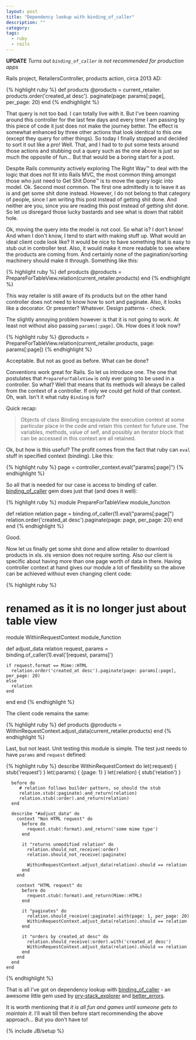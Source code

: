 ```yaml
---
layout: post
title: "Dependency lookup with binding_of_caller"
description: ""
category: 
tags:
  - ruby
  - rails
---
```


**UPDATE** _Turns out `binding_of_caller` is not recommended for production apps_

Rails project, RetailersController, products action, circa 2013 AD:

{% highlight ruby %}
def products
  @products = current_retailer.
    products.order('created_at desc').
    paginate(page: params[:page], per_page: 20)
end
{% endhighlight %}

That query is not too bad. I can totally live with it. But I've been roaming around this controller for the last few days and every time I am passing by this piece of code it just does not make the journey better. The effect is somewhat enhanced by three other actions that look identical to this one (except they query for other things). So today I finally stopped and decided to sort it out like a pro! Well. That, and I had to to put some tests around those actions and stubbing out a query such as the one above is just so much the opposite of fun... But that would be a boring start for a post.

Despite Rails community actively exploring The Right Way™ to deal with the logic that does not fit into Rails MVC, the most common thing amongst those who just need to Get Shit Done™ is to move the query logic into model. Ok. Second most common. The first one admittedly is to leave it as is and get some shit done instead. However, I do not belong to that category of people, since I am writing this post instead of getting shit done. And neither are you, since you are reading this post instead of getting shit done. So let us disregard those lucky bastards and see what is down that rabbit hole.

Ok, moving the query into the model is not cool. So what is? I don't know! And when I don't know, I tend to start with making stuff up. What would an ideal client code look like? It would be nice to have something that is easy to stub out in controller test. Also, it would make it more readable to see where the products are coming from. And certainly none of the pagination/sorting machinery should make it through. Something like this:

{% highlight ruby %}
def products
  @products = PrepareForTableView.relation(current_retailer.products)
end
{% endhighlight %}

This way retailer is still aware of its products but on the other hand controller does not need to know how to sort and paginate. Also, it looks like a decorator. Or presenter? Whatever. Design patterns - check.

The slightly annoying problem however is that it is not going to work. At least not without also passing `params[:page]`. Ok. How does it look now?

{% highlight ruby %}
@products = PrepareForTableView.relation(current_retailer.products, page: params[:page])
{% endhighlight %}

Acceptable. But not as good as before. What can be done?

Conventions work great for Rails. So let us introduce one. The one that postulates that `PrepareForTableView` is only ever going to be used in a controller. So what? Well that means that its methods will always be called from the context of a controller. If only we could get hold of that context. Oh, wait. Isn't it what ruby `Binding` is for?

Quick recap: 

> Objects of class Binding encapsulate the execution context at some
> particular place in the code and retain this context for future use.
> The variables, methods, value of self, and possibly an iterator block
> that can be accessed in this context are all retained.

Ok, but how is this useful? The profit comes from the fact that ruby can `eval` stuff in specified context (binding). Like this:

{% highlight ruby %}
page = controller_context.eval("params[:page]")
{% endhighlight %}

So all that is needed for our case is access to binding of caller. [binding_of_caller](https://github.com/banister/binding_of_caller) gem does just that (and does it well):

{% highlight ruby %}
module PrepareForTableView
  module_function

  def relation relation
    page = binding.of_caller(1).eval("params[:page]")
    relation.order('created_at desc').paginate(page: page, per_page: 20)
  end
end
{% endhighlight %}

Good.

Now let us finally get some shit done and allow retailer to download products in xls. xls version does not require sorting. Also our client is specific about having more than one page worth of data in there. Having controller context at hand gives our module a lot of flexibility so the above can be achieved without even changing client code:

{% highlight ruby %}
# renamed as it is no longer just about table view
module WithinRequestContext
  module_function

  def adjust_data relation
    request, params = binding.of_caller(1).eval('[request, params]')

    if request.format == Mime::HTML
      relation.order('created_at desc').paginate(page: params[:page], per_page: 20)
    else
      relation
    end
  end
end
{% endhighlight %}

The client code remains the same:

{% highlight ruby %}
def products
  @products = WithinRequestContext.adjust_data(current_retailer.products)
end
{% endhighlight %}

Last, but not least. Unit testing this module is simple. The test just needs to have `params` and `request` defined:

{% highlight ruby %}
    describe WithinRequestContext do
      let(:request) { stub('request') }
      let(:params) { {page: 1} }
      let(:relation) { stub('relation') }

      before do
         # relation follows builder pattern, so should the stub
         relation.stub(:paginate).and_return(relation)
         relation.stub(:order).and_return(relation)
      end

      describe "#adjust_data" do
        context "Non HTML request" do
          before do
            request.stub(:format).and_return('some mime type')
          end

          it "returns unmodified relation" do
            relation.should_not_receive(:order)
            relation.should_not_receive(:paginate)

            WithinRequestContext.adjust_data(relation).should == relation
          end
        end

        context "HTML request" do
          before do
            request.stub(:format).and_return(Mime::HTML)
          end

          it "paginates" do
            relation.should_receive(:paginate).with(page: 1, per_page: 20)
            WithinRequestContext.adjust_data(relation).should == relation
          end

          it "orders by created_at desc" do
            relation.should_receive(:order).with('created_at desc')
            WithinRequestContext.adjust_data(relation).should == relation
          end
        end
      end
    end
{% endhighlight %}

That is all I've got on dependency lookup with [binding_of_caller](https://github.com/banister/binding_of_caller) - an awesome little gem used by [pry-stack_explorer](https://github.com/pry/pry-stack_explorer) and [better_errors](https://github.com/charliesome/better_errors).

It is worth mentioning that _it is all fun and games until someone gets to maintain it_. I'll wait till then before start recommending the above approach... But you don't have to!

{% include JB/setup %}
